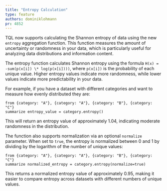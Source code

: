 ```yaml
---
title: "Entropy Calculation"
type: feature
authors: dominiklohmann
pr: 4852
---
```


TQL now supports calculating the Shannon entropy of data using the new `entropy`
aggregation function. This function measures the amount of uncertainty or
randomness in your data, which is particularly useful for analyzing data
distributions and information content.

The entropy function calculates Shannon entropy using the formula `H(x) =
-sum(p(x[i]) \* log(p(x[i])))`, where `p(x[i])` is the probability of each
unique value. Higher entropy values indicate more randomness, while lower values
indicate more predictability in your data.

For example, if you have a dataset with different categories and want to measure
how evenly distributed they are:

```tql
from {category: "A"}, {category: "A"}, {category: "B"}, {category: "C"}
summarize entropy_value = category.entropy()
```

This will return an entropy value of approximately 1.04, indicating moderate
randomness in the distribution.

The function also supports normalization via an optional `normalize` parameter.
When set to `true`, the entropy is normalized between 0 and 1 by dividing by
the logarithm of the number of unique values:

```tql
from {category: "A"}, {category: "A"}, {category: "B"}, {category: "C"}
summarize normalized_entropy = category.entropy(normalize=true)
```

This returns a normalized entropy value of approximately 0.95, making it easier
to compare entropy across datasets with different numbers of unique values.
